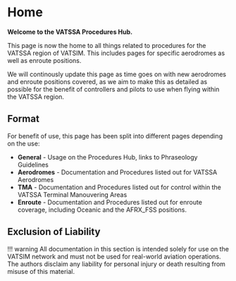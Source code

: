 # Home

**Welcome to the VATSSA Procedures Hub.**

This page is now the home to all things related to procedures for the VATSSA region of VATSIM. This includes pages for specific aerodromes as well as enroute positions.

We will continously update this page as time goes on with new aerodromes and enroute positions covered, as we aim to make this as detailed as possible for the benefit of controllers and pilots to use when flying within the VATSSA region.

## Format

For benefit of use, this page has been split into different pages depending on the use:

* **General** - Usage on the Procedures Hub, links to Phraseology Guidelines
* **Aerodromes** - Documentation and Procedures listed out for VATSSA Aerodromes
* **TMA** - Documentation and Procedures listed out for control within the VATSSA Terminal Manouvering Areas
* **Enroute** - Documentation and Procedures listed out for enroute coverage, including Oceanic and the AFRX_FSS positions.

## Exclusion of Liability


!!! warning
    All documentation in this section is intended solely for use on the VATSIM network and must not be used for real-world aviation operations. The authors disclaim any liability for personal injury or death resulting from misuse of this material.